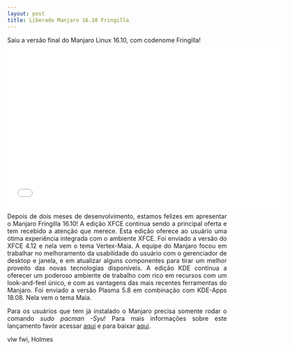 ```yaml
---
layout: post
title: Liberado Manjaro 16.10 Fringilla
---
```


<p style="text-align: justify;">Saiu a versão final do Manjaro Linux 16.10, com codenome Fringilla!</p>

<iframe width="640" height="360" src="//www.youtube.com/embed/YvU8CXuC6hI?feature=player_detailpage" frameborder="0" allowfullscreen></iframe>

<p style="text-align: justify;">Depois de dois meses de desenvolvimento, estamos felizes em apresentar o Manjaro Fringilla 16.10! A edição XFCE continua sendo a principal oferta e tem recebido a atenção que merece. Esta edição oferece ao usuário uma ótima experiência integrada com o ambiente XFCE. Foi enviado a versão do XFCE 4.12 e nela vem o tema Vertex-Maia. A equipe do Manjaro focou em trabalhar no melhoramento da usabilidade do usuário com o gerenciador de desktop e janela, e em atualizar alguns componentes para tirar um melhor proveito das novas tecnologias disponíveis. A edição KDE continua a oferecer um poderoso ambiente de trabalho com rico em recursos com um look-and-feel único, e com as vantagens das mais recentes ferramentas do Manjaro. Foi enviado a versão Plasma 5.8 em combinação com KDE-Apps 18.08. Nela vem o tema Maia.</p>

<p style="text-align: justify;">Para os usuários que tem já instalado o Manjaro precisa somente rodar o comando <i>sudo pacman -Syu</i>! Para mais informações sobre este lançamento favor acessar <a href="https://manjaro.org/2016/10/31/manjaro-fringilla-finally-released/">aqui</a> e para baixar <a href="http://holmeslinux.github.io/download/">aqui</a>.</p>

vlw fwi, Holmes
